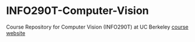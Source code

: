 # INFO290T-Computer-Vision
Course Repository for Computer Vision (INFO290T) at UC Berkeley [course website](https://farid.berkeley.edu/learnComputerVision/)

